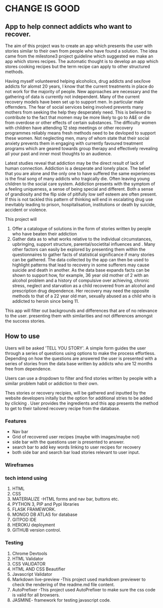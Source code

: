 # CHANGE IS GOOD

## App to help connect addicts who want to recover. 

The aim of this project was to create an app which presents the user with stories similar to their own from people who have found a solution.
The idea came from the milestone3 project guideline which suggested we make an app which stores recipes. 
The automatic thought is to develop an app which stores cooking recipes but the term recipe can apply to other structured methods.

Having myself volunteered helping alcoholics, drug addicts and sex/love addicts for alomst 20 years, I know that the current treatments in place do not work for the majority of people.
New approaches are necessary and the gathering of data is currently not independent. Many of the current recovery models have been set up to support men. In particular male offernders.
The fear of social services being involved prevents many mothers from seeking the help they desperately need. This is believed to contribute to the 
fact that momen may be more likely to go to A&E or die from overdose or other effects of certain substances.
The difficulty women with children have attending 12 step meetings or other recovery programmes reliably means fresh methods need to be devloped to support these women.
Not neglecting men, many of whom state that their social anxiety prevents them in engaging with currently favoured treatment programs which are geared towards group therapy and effectively revealing all your past and inner most thoughts to an audience.


Latest studies reveal that addiction may be the direct result of lack of human connection. 
Addiction is a desperate and lonely place.
The belief that you are alone and the only one to have suffered the same experiences is the final song of many addicts who tragically die. Often leaving young children to the social care system. 
Addiction presents with the symptom of a feeling uniqueness, a sense of being special and different. Both a sense of grandiosity  and the flip side of pitifully low self esteem are often present. 
If this is not tackled this pattern of thinking will end in escalating drug use inevitably leading to prison, hospitalisation, institutions or death by suicide, accident or violence.

This project will 
1. Offer a catalogue of solutions in the form of stories written by people who have beaten their addiction
2. Gather data as to what works relative to the individual circumstances, upbringing, support structure, parental/societital influences and . Many other factors can easily be explored by presenting them  within the questionnaires to gather facts of statistical significance if many stories can be gathered. 
The data collected by the app can then be used to highlight patterns that lead to recovery in some sufferers may cause suicide and death in another.
As the data base expands facts can be shown to support how, for example, 36 year old mother of 2 with an alcohol problem and a history of compulsive over achieving, chronic stress, neglect and starvation as a child recovered from an alcohol and prescription drug dependence.
Her recovery may need the opposite methods to that of a 22 year old man, sexually abused as a child who is addicted to heroin since being 11. 

This app will filter out backgrounds and differences that are of no relevance to the user. presenting them with similarities and not differences amongst the success stories.


## How to use

Users will be asked  'TELL YOU STORY'. A simple form guides the user through a  series of questions using options to make the process effortless.
Depending on how the questions are answered the user is presented with a series of stories from the data base written by addicts who are 12 months free from dependence. 

Users can use a dropdown to filter and find stories written by people with a similar problem habit or addiction to their own. 

Thes stories or recovery recipies, will be gathered and inputted by the website developers initally but the option for additional stries to be added by clicking  . 
User provides the ingredients and this app presents the method to get to their tailored recovery recipe from the database. 


### Features
- Nav bar
- Grid of recovered user recipes (maybe with images/maybe not)
- side bar with the questions user is presented to answer. 
- search bar to add key words linking to user recipes for recovery
- both side bar and search bar load stories relevant to user input. 


### Wireframes



### tech intend using
1. HTML
2. CSS
3. MATERIALIZE -HTML forms and nav bar, buttons etc.
4. PYTHON 3, PIP and Pypi libraries
5. FLASK FRAMEWORK.
6. MONGO DB ATLAS for database
7. GITPOD IDE 
8. HEROKU deployment
9. GITHUB version control.
<!-- 10. FAVICON
11. GIMP
12. PHOTOSHOP -->


### Testing
1. Chrome Devtools
2. HTML Validator
3. CSS VALIDATOR
4. HTML AND CSS Beautifier
5. Javascript Validator
6. Markdown live-preview -This project used markdown previewer to check the rendering of the readme.md file content.
7. AutoPrefixer -This project used AutoPrefixer to make sure the css code is valid for all browsers.
8. JASMINE- framework for testing javascript code.

